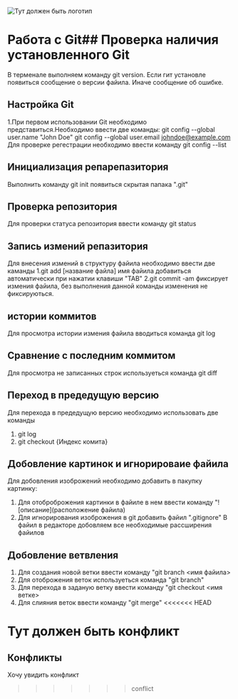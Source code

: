![Тут должен быть логотип](git-logo.jpeg)
# Работа с Git## Проверка наличия установленного Git
В терменале выполняем команду git version. Если гит установле появиться сообщение о версии файила. Иначе сообщение об ошибке.
## Настройка Git
1.При первом использовании Git необходимо представиться.Необходимо ввести две команды:
git config --global user.name "John Doe"
git config --global user.email johndoe@example.com
Для проверке регестрации необходимо  ввести команду git config --list
## Инициализация репарепазитория
Выполнить команду git init появиться скрытая папака ".git" 
## Проверка репозитория
Для проверки статуса репозитория ввести команду git status
## Запись измений репазитория 
Для внесения измений в структуру файила необходимо ввести две каманды 
1.git add [название файла] имя файила добавиться автоматически при нажатии клавиши "TAB"
2.git commit -am  фиксирует измения файила, без выполнения данной команды изменения не фиксируються.
## истории коммитов
Для просмотра истории измения файила вводиться команда git log
## Сравнение с последним коммитом
Для просмотра не записанных строк используеться команда git diff 
## Переход в предедущую версию 
Для перехода в предедущую версию необходимо использовать две команды 
1. git log 
2. git checkout {Индекс комита}
## Добовление картинок и игнорироваие файила 
Для добовления изоброжений необходимо добавить в пакупку картинку:
1. Для отоброброжения картинки в файиле в нем ввести команду "![описание](расположение файила)
2. Для игнорирования изоброжения в git добавить файил ".gitignore"
В файил в редакторе добовляем все необходимые рассширения файилов
## Добовление ветвления 
1. Для создания новой ветки ввести команду "git branch <имя файила>
2. Для отоброжения веток используеться команда "git branch"
3. Для перехода в заданую ветку ввести команду "git checkout <имя ветке>
4. Для слияния веток ввести команду "git merge"
<<<<<<< HEAD

Тут должен быть конфликт 
=======
## Конфликты 
Хочу увидить конфликт 
>>>>>>> conflict
